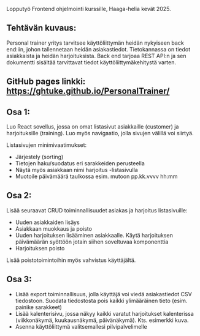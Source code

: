 Lopputyö Frontend ohjelmointi kurssille, Haaga-helia kevät 2025.

## Tehtävän kuvaus:

Personal trainer yritys tarvitsee käyttöliittymän heidän nykyiseen back end:iin, johon tallennetaan heidän asiakastiedot. Tietokannassa on tiedot asiakkaista ja heidän harjoituksista. Back end tarjoaa REST API:n ja sen dokumentti sisältää tarvittavat tiedot käyttöliittymäkehitystä varten.

## GitHub pages linkki: https://ghtuke.github.io/PersonalTrainer/

## Osa 1:

Luo React sovellus, jossa on omat listasivut asiakkaille (customer) ja harjoituksille (training). Luo myös navigaatio, jolla sivujen välillä voi siirtyä.

Listasivujen minimivaatimukset:

* Järjestely (sorting)
* Tietojen haku/suodatus eri sarakkeiden perusteella
* Näytä myös asiakkaan nimi harjoitus -listasivulla
* Muotoile päivämäärä taulkossa esim. mutoon pp.kk.vvvv hh:mm

## Osa 2:

Lisää seuraavat CRUD toiminnallisuudet asiakas ja harjoitus listasivuille:

* Uuden asiakkaiden lisäys
* Asiakkaan muokkaus ja poisto
* Uuden harjoituksen lisääminen asiakkaalle. Käytä harjoituksen päivämäärän syöttöön jotain siihen soveltuvaa komponenttia
* Harjoituksen poisto

Lisää poistotoimintoihin myös vahvistus käyttäjältä.

## Osa 3:


* Lisää export toiminnallisuus, jolla käyttäjä voi viedä asiakastiedot CSV tiedostoon. Suodata tiedostosta pois kaikki ylimääräinen tieto (esim. painike sarakkeet)
* Lisää kalenterisivu, jossa näkyy kaikki varatut harjoitukset kalenterissa (viikkonäkymä, kuukausnäkymä, päivänäkymä). Kts. esimerkki kuva.
* Asenna käyttöliittymä valitsemallesi pilvipalvelimelle
